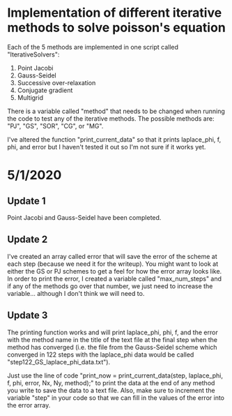# Implementation of different iterative methods to solve poisson's equation

Each of the 5 methods are implemented in one script called "IterativeSolvers":
1. Point Jacobi
2. Gauss-Seidel
3. Successive over-relaxation
4. Conjugate gradient
5. Multigrid

There is a variable called "method" that needs to be changed when running the code to test any of the iterative methods. The possible methods are: "PJ", "GS", "SOR", "CG", or "MG".

I've altered the function "print_current_data" so that it prints laplace_phi, f, phi, and error but I haven't tested it out so I'm not sure if it works yet.


# 5/1/2020

## Update 1

Point Jacobi and Gauss-Seidel have been completed. 

## Update 2

I've created an array called error that will save the error of the scheme at each step (because we need it for the writeup). You might want to look at either the GS or PJ schemes to get a feel for how the error array looks like. In order to print the error, I created a variable called "max_num_steps" and if any of the methods go over that number, we just need to increase the variable... although I don't think we will need to. 

## Update 3 

The printing function works and will print laplace_phi, phi, f, and the error with the method name in the title of the text file at the final step when the method has converged (i.e. the file from the Gauss-Seidel scheme which converged in 122 steps with the laplace_phi data would be called "step122_GS_laplace_phi_data.txt").

Just use the line of code "print_now = print_current_data(step, laplace_phi, f, phi, error, Nx, Ny, method);" to print the data at the end of any method you write to save the data to a text file. Also, make sure to increment the variable "step" in your code so that we can fill in the values of the error into the error array.

